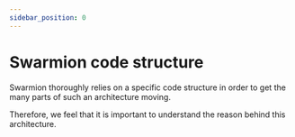 ```yaml
---
sidebar_position: 0
---
```


# Swarmion code structure

Swarmion thoroughly relies on a specific code structure in order to get the many parts of such an architecture moving.

Therefore, we feel that it is important to understand the reason behind this architecture.
